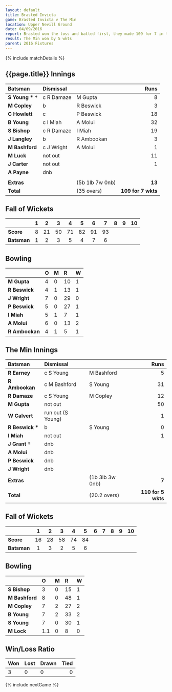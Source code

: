 ```yaml
---
layout: default
title: Brasted Invicta
game: Brasted Invicta v The Min
location: Upper Nevill Ground
date: 04/09/2016
report: Brasted won the toss and batted first, they made 109 for 7 in their 35 overs. The Min replied with 110 for 5 wkts
result: The Min won by 5 wkts
parent: 2016 Fixtures
---
```


{% include matchDetails %}

## {{page.title}} Innings

| Batsman | Dismissal | | Runs |
|:---|:---|---|---:|
| **S Young &#42; &#8224;** | c R Damaze | M Gupta | 8 |
| **M Copley** | b | R Beswick | 3 |
| **C Howlett** | c | P Beswick | 18 |
| **B Young** | c I Miah | A Molui | 32 |
| **S Bishop** | c R Damaze | I Miah | 19 |
| **J Langley** | b | R Ambookan | 3 |
| **M Bashford** | c J Wright | A Molui | 1 |
| **M Luck** | not out |  | 11 |
| **J Carter** | not out |   | 1 |
| **A Payne** | dnb |  |  |
|  |  |  |  |
| **Extras** | | (5b 1lb 7w 0nb) | **13** |
| **Total** | | (35 overs) | **109 for 7 wkts** |

## Fall of Wickets

| | 1 | 2 | 3 | 4 | 5 | 6 | 7 | 8 | 9 | 10 |
|---|:---:|:---:|:---:|:---:|:---:|:---:|:---:|:---:|:---:|:---:|
| **Score** | 8 | 21 | 50 | 71 | 82 | 91 | 93 |  |  |  |
| **Batsman** | 1 | 2 | 3 | 5 | 4 | 7 | 6 |  |  |  |

## Bowling

| | O | M | R | W |
|---|:---|:---|:---|:---|
| **M Gupta** | 4 | 0 | 10 | 1 |
| **R Beswick** | 4 | 1 | 13 | 1 |
| **J Wright** | 7 | 0 | 29 | 0 |
| **P Beswick** | 5 | 0 | 27 | 1 |
| **I Miah** | 5 | 1 | 7 | 1 |
| **A Molui** | 6 | 0 | 13 | 2 |
| **R Ambookan** | 4 | 1 | 5 | 1 |

## The Min Innings

| Batsman | Dismissal | | Runs |
|:---|:---|---|---:|
| **R Earney** | c S Young | M Bashford | 5 |
| **R Ambookan** | c M Bashford | S Young | 31 |
| **R Damaze** | c S Young | M Copley | 12 |
| **M Gupta** | not out |   | 50 |
| **W Calvert** | run out (S Young) |  | 1 |
| **R Beswick &#42;** | b | S Young | 0 |
| **I Miah** | not out |   | 1 |
| **J Grant &#8224;** | dnb |  |  |
| **A Molui** | dnb |  |  |
| **P Beswick** | dnb |  |  |
| **J Wright** | dnb |  |  |
| **Extras** | | (1b 3lb 3w 0nb) | **7** |
| **Total** | | (20.2 overs) | **110 for 5 wkts** |

## Fall of Wickets

| | 1 | 2 | 3 | 4 | 5 | 6 | 7 | 8 | 9 | 10 |
|---|:---:|:---:|:---:|:---:|:---:|:---:|:---:|:---:|:---:|:---:|
| **Score** | 16 | 28 | 58 | 74 | 84 |  |  |  |  |  |
| **Batsman** | 1 | 3 | 2 | 5 | 6 |  |  |  |  |  |

## Bowling

| | O | M | R | W |
|---|:---|:---|:---|:---|
| **S Bishop** | 3 | 0 | 15 | 1 |
| **M Bashford** | 8 | 0 | 48 | 1 |
| **M Copley** | 7 | 2 | 27 | 2 |
| **B Young** | 7 | 2 | 33 | 2 |
| **S Young** | 7 | 0 | 30 | 1 |
| **M Lock** | 1.1 | 0 | 8 | 0 |

## Win/Loss Ratio

| Won | Lost | Drawn | Tied |
|:---|:---|:---|---:|
| 3 | 0 | 0 | 0 |

{% include nextGame %}